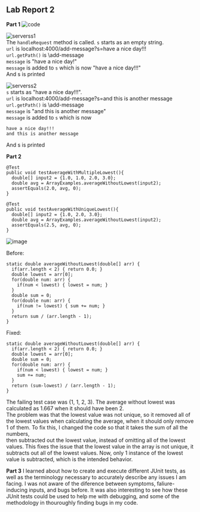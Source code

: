 ## Lab Report 2

**Part 1**
![code](https://user-images.githubusercontent.com/73797155/215192527-47bbbadf-0aa6-4c56-a581-9e925878e77d.PNG)  

![serverss1](https://user-images.githubusercontent.com/73797155/215192533-aaaa2b33-3f48-4730-835e-96539bf65159.PNG)  
The `handleRequest` method is called.
`s` starts as an empty string.  
`url` is localhost:4000/add-message?s=have a nice day!!!  
`url.getPath()` is \add-message  
`message` is "have a nice day!"  
`message` is added to `s` which is now "have a nice day!!!"  
And s is printed

![serverss2](https://user-images.githubusercontent.com/73797155/215192538-73925d84-c72f-4d27-a2de-e88147bb8464.PNG)  
`s` starts as "have a nice day!!!".  
`url` is localhost:4000/add-message?s=and this is another message
`url.getPath()` is \add-message  
`message` is "and this is another message"  
`message` is added to `s` which is now 
```
have a nice day!!!
and this is another message
```
And s is printed  
  
**Part 2**

```
@Test
public void testAverageWithMultipleLowest(){
  double[] input2 = {1.0, 1.0, 2.0, 3.0};
  double avg = ArrayExamples.averageWithoutLowest(input2);
  assertEquals(2.0, avg, 0);
}

@Test
public void testAverageWithUniqueLowest(){
  double[] input2 = {1.0, 2.0, 3.0};
  double avg = ArrayExamples.averageWithoutLowest(input2);
  assertEquals(2.5, avg, 0);
}
```
![image](https://user-images.githubusercontent.com/73797155/215193884-db3fc68c-9d96-487d-8328-e7bc5d361961.png)

Before:  
```
static double averageWithoutLowest(double[] arr) {
  if(arr.length < 2) { return 0.0; }
  double lowest = arr[0];
  for(double num: arr) {
    if(num < lowest) { lowest = num; }
  }
  double sum = 0;
  for(double num: arr) {
    if(num != lowest) { sum += num; }
  }
  return sum / (arr.length - 1);
}
```

Fixed:  
```
static double averageWithoutLowest(double[] arr) {
  if(arr.length < 2) { return 0.0; }
  double lowest = arr[0];
  double sum = 0;
  for(double num: arr) {
    if(num < lowest) { lowest = num; }
    sum += num;
  }
  return (sum-lowest) / (arr.length - 1);
}
```
The failing test case was {1, 1, 2, 3). The average without lowest was calculated as 1.667 when it should have been 2.  
The problem was that the lowest value was not unique, so it removed all of the lowest values when calculating the 
average, when it should only remove 1 of them. To fix this, I changed the code so that it takes the sum of all the numbers,  
then subtracted out the lowest value, instead of omitting all of the lowest values.  This fixes the issue that the lowest 
value in the array is not unique, it subtracts out all of the lowest values. Now, only 1 instance of the lowest value is 
subtracted, which is the intended behavior.
  
**Part 3**
I learned about how to create and execute different JUnit tests, as well as the terminology necessary to accurately describe any issues I am facing.
I was not aware of the diference between symptoms, faliure-inducing inputs, and bugs before. It was also interesting to see how these JUnit tests could
be used to help me with debugging, and some of the methodology in thouroughly finding bugs in my code.

